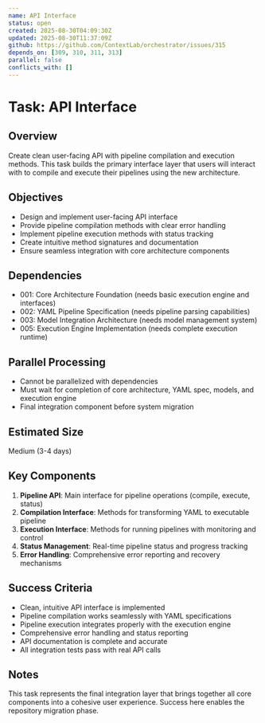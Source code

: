 ```yaml
---
name: API Interface
status: open
created: 2025-08-30T04:09:30Z
updated: 2025-08-30T11:37:09Z
github: https://github.com/ContextLab/orchestrator/issues/315
depends_on: [309, 310, 311, 313]
parallel: false
conflicts_with: []
---
```


# Task: API Interface

## Overview
Create clean user-facing API with pipeline compilation and execution methods. This task builds the primary interface layer that users will interact with to compile and execute their pipelines using the new architecture.

## Objectives
- Design and implement user-facing API interface
- Provide pipeline compilation methods with clear error handling
- Implement pipeline execution methods with status tracking
- Create intuitive method signatures and documentation
- Ensure seamless integration with core architecture components

## Dependencies
- 001: Core Architecture Foundation (needs basic execution engine and interfaces)
- 002: YAML Pipeline Specification (needs pipeline parsing capabilities)
- 003: Model Integration Architecture (needs model management system)
- 005: Execution Engine Implementation (needs complete execution runtime)

## Parallel Processing
- Cannot be parallelized with dependencies
- Must wait for completion of core architecture, YAML spec, models, and execution engine
- Final integration component before system migration

## Estimated Size
Medium (3-4 days)

## Key Components
1. **Pipeline API**: Main interface for pipeline operations (compile, execute, status)
2. **Compilation Interface**: Methods for transforming YAML to executable pipeline
3. **Execution Interface**: Methods for running pipelines with monitoring and control
4. **Status Management**: Real-time pipeline status and progress tracking
5. **Error Handling**: Comprehensive error reporting and recovery mechanisms

## Success Criteria
- Clean, intuitive API interface is implemented
- Pipeline compilation works seamlessly with YAML specifications
- Pipeline execution integrates properly with the execution engine
- Comprehensive error handling and status reporting
- API documentation is complete and accurate
- All integration tests pass with real API calls

## Notes
This task represents the final integration layer that brings together all core components into a cohesive user experience. Success here enables the repository migration phase.